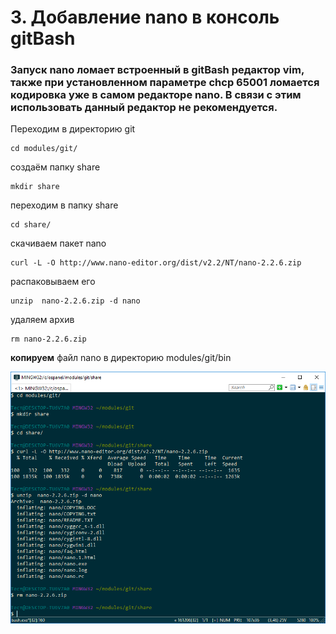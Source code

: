 # 3. Добавление nano в консоль gitBash
### Запуск nano ломает встроенный в gitBash редактор vim, также при установленном параметре chcp 65001 ломается кодировка уже в самом редакторе nano. В связи с этим использовать данный редактор не рекомендуется. 

Переходим в директорию git
```
cd modules/git/
```
создаём папку share
```
mkdir share
```
переходим в папку share
```
cd share/
```
скачиваем пакет nano
```
curl -L -O http://www.nano-editor.org/dist/v2.2/NT/nano-2.2.6.zip
```
распаковываем его
```
unzip  nano-2.2.6.zip -d nano
```
удаляем архив
```
rm nano-2.2.6.zip
```
**копируем** файл nano в директорию modules/git/bin

![Установка nano](img/install-nano.png "Установка nano")